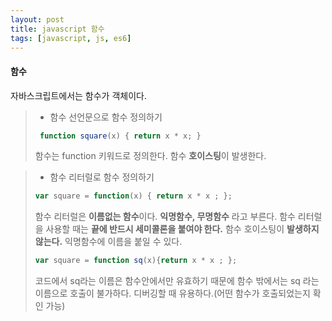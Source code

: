```yaml
---
layout: post
title: javascript 함수
tags: [javascript, js, es6]
---
```


#### 함수

자바스크립트에서는 함수가 객체이다.

> * 함수 선언문으로 함수 정의하기
> ```javascript
>  function square(x) { return x * x; }
> ```
> 함수는 function 키워드로 정의한다.
> 함수 **호이스팅**이 발생한다.

> * 함수 리터럴로 함수 정의하기
> ```javascript
> var square = function(x) { return x * x ; };
> ``` 
> 함수 리터럴은 **이름없는 함수**이다. 
> **익명함수, 무명함수** 라고 부른다.
> 함수 리터럴을 사용할 때는 **끝에 반드시 세미콜론을 붙여야 한다.**
> 함수 호이스팅이 __발생하지 않는다.__
> 익명함수에 이름을 붙일 수 있다.
> ```javascript
> var square = function sq(x){return x * x ; };
> ```
> 코드에서 sq라는 이름은 함수안에서만 유효하기 때문에 함수 밖에서는
> sq 라는 이름으로 호출이 불가하다.
> 디버깅할 때 유용하다.(어떤 함수가 호출되었는지 확인 가능)
